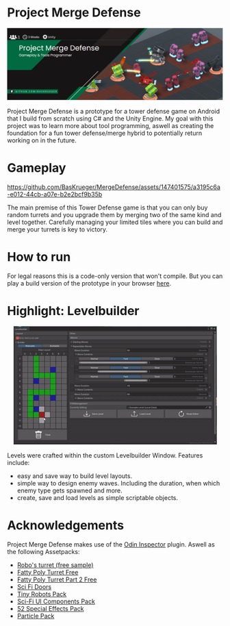 # Project Merge Defense
<p align="center">
    <img src="readme/Banner.png" alt="Project Merge Defense Banner"><br>
</p>

Project Merge Defense is a prototype for a tower defense game on Android that I build from scratch using C# and the Unity Engine.
My goal with this project was to learn more about tool programming, aswell as creating the foundation for a fun tower defense/merge hybrid to potentially return working on in the future.

# Gameplay
https://github.com/BasKrueger/MergeDefense/assets/147401575/a3195c6a-e012-44cb-a07e-b2e2bcf9b35b

The main premise of this Tower Defense game is that you can only buy random turrets and you upgrade them by merging two of the same kind and level together. Carefully managing your limited tiles where you can build and merge your turrets is key to victory.

# How to run
For legal reasons this is a code-only version that won't compile. But you can play a build version of the prototype in your browser [here](https://suchti0352.itch.io/project-merge-defense).

# Highlight: Levelbuilder
<p align="center">
    <img src="readme/Levelbuilder.gif" alt="Project Merge Defense Banner"><br>
</p>

Levels were crafted within the custom Levelbuilder Window.
Features include:

- easy and save way to build level layouts.
- simple way to design enemy waves. Including the duration, when which enemy type gets spawned and more.
- create, save and load levels as simple scriptable objects.

# Acknowledgements
Project Merge Defense makes use of the [Odin Inspector](https://odininspector.com/) plugin. 
Aswell as the following Assetpacks:
 - [Robo's turret (free sample)](https://assetstore.unity.com/packages/3d/environments/sci-fi/robo-s-turret-free-sample-147413)
 - [Fatty Poly Turret Free](https://assetstore.unity.com/packages/3d/props/weapons/fatty-poly-turret-free-155251)
 - [Fatty Poly Turret Part 2 Free](https://assetstore.unity.com/packages/3d/props/weapons/fatty-poly-turret-part-2-free-159989)
 - [Sci Fi Doors](https://assetstore.unity.com/packages/3d/environments/sci-fi/sci-fi-doors-162876)
 - [Tiny Robots Pack](https://assetstore.unity.com/packages/3d/characters/robots/tiny-robots-pack-98930)
 - [Sci-Fi UI Components Pack](https://assetstore.unity.com/packages/2d/gui/sci-fi-ui-components-pack-106382)
 - [52 Special Effects Pack](https://assetstore.unity.com/packages/vfx/particles/spells/52-special-effects-pack-10419)
 - [Particle Pack](https://assetstore.unity.com/packages/vfx/particles/particle-pack-127325)
